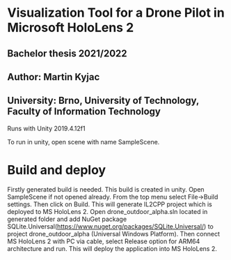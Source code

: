 # Visualization Tool for a Drone Pilot in Microsoft HoloLens 2
## Bachelor thesis 2021/2022
## Author: Martin Kyjac
## University: Brno, University of Technology, Faculty of Information Technology

Runs with Unity 2019.4.12f1

To run in unity, open scene with name SampleScene.

# Build and deploy
Firstly generated build is needed. This build is created in unity. Open SampleScene if not opened already. From the top menu select File->Build settings. Then click on Build. This will generate IL2CPP project which is deployed to MS HoloLens 2. Open drone_outdoor_alpha.sln located in generated folder and add NuGet package SQLite.Universal(https://www.nuget.org/packages/SQLite.Universal/) to project drone_outdoor_alpha (Universal Windows Platform). Then connect MS HoloLens 2 with PC via cable, select Release option for ARM64 architecture and run. This will deploy the application into MS HoloLens 2.
